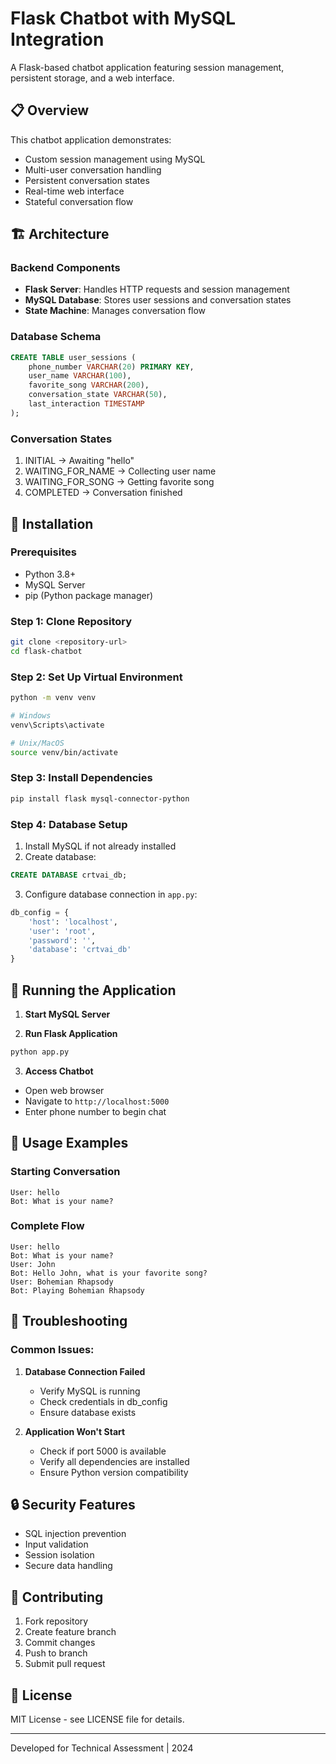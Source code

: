 # Flask Chatbot with MySQL Integration

A Flask-based chatbot application featuring session management, persistent storage, and a web interface.

## 📋 Overview

This chatbot application demonstrates:
- Custom session management using MySQL
- Multi-user conversation handling
- Persistent conversation states
- Real-time web interface
- Stateful conversation flow

## 🏗️ Architecture

### Backend Components
- **Flask Server**: Handles HTTP requests and session management
- **MySQL Database**: Stores user sessions and conversation states
- **State Machine**: Manages conversation flow

### Database Schema
```sql
CREATE TABLE user_sessions (
    phone_number VARCHAR(20) PRIMARY KEY,
    user_name VARCHAR(100),
    favorite_song VARCHAR(200),
    conversation_state VARCHAR(50),
    last_interaction TIMESTAMP
);
```

### Conversation States
1. INITIAL → Awaiting "hello"
2. WAITING_FOR_NAME → Collecting user name
3. WAITING_FOR_SONG → Getting favorite song
4. COMPLETED → Conversation finished

## 🚀 Installation

### Prerequisites
- Python 3.8+
- MySQL Server
- pip (Python package manager)

### Step 1: Clone Repository
```bash
git clone <repository-url>
cd flask-chatbot
```

### Step 2: Set Up Virtual Environment
```bash
python -m venv venv

# Windows
venv\Scripts\activate

# Unix/MacOS
source venv/bin/activate
```

### Step 3: Install Dependencies
```bash
pip install flask mysql-connector-python
```

### Step 4: Database Setup
1. Install MySQL if not already installed
2. Create database:
```sql
CREATE DATABASE crtvai_db;
```
3. Configure database connection in `app.py`:
```python
db_config = {
    'host': 'localhost',
    'user': 'root',
    'password': '',
    'database': 'crtvai_db'
}
```

## 🎯 Running the Application

1. **Start MySQL Server**

2. **Run Flask Application**
```bash
python app.py
```

3. **Access Chatbot**
- Open web browser
- Navigate to `http://localhost:5000`
- Enter phone number to begin chat

## 💬 Usage Examples

### Starting Conversation
```
User: hello
Bot: What is your name?
```

### Complete Flow
```
User: hello
Bot: What is your name?
User: John
Bot: Hello John, what is your favorite song?
User: Bohemian Rhapsody
Bot: Playing Bohemian Rhapsody
```

## 🔧 Troubleshooting

### Common Issues:

1. **Database Connection Failed**
   - Verify MySQL is running
   - Check credentials in db_config
   - Ensure database exists

2. **Application Won't Start**
   - Check if port 5000 is available
   - Verify all dependencies are installed
   - Ensure Python version compatibility

## 🔒 Security Features

- SQL injection prevention
- Input validation
- Session isolation
- Secure data handling

## 🤝 Contributing

1. Fork repository
2. Create feature branch
3. Commit changes
4. Push to branch
5. Submit pull request

## 📝 License

MIT License - see LICENSE file for details.

---
Developed for Technical Assessment | 2024
